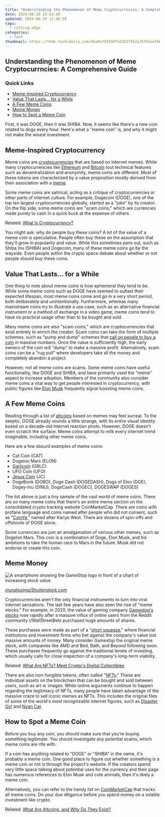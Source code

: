 ```yaml
---
title: "Understanding the Phenomenon of Meme Cryptocurrncies: A Comprehensive Guide"
date: 2024-08-28 18:54:48
updated: 2024-08-29 12:46:59
tags:
  - cutting-edge
categories:
  - tech
thumbnail: https://thmb.techidaily.com/dba9ef92930f5d20237b2a75fb5ee76b8bab75f866f82161cefcc63f630df758.jpg
---
```


## Understanding the Phenomenon of Meme Cryptocurrncies: A Comprehensive Guide

### Quick Links

* [Meme-Inspired Cryptocurrency](https://snapchat-videos.techidaily.com/new-go-digital-go-social-send-snaps-instantly-for-2024/)
* [Value That Lasts... for a While](https://bypass-frp.techidaily.com/in-2024-frp-hijacker-by-hagard-download-and-bypass-your-honor-v-purse-frp-locks-by-drfone-android/)
* [A Few Meme Coins](https://location-social.techidaily.com/in-2024-simple-and-effective-ways-to-change-your-country-on-youtube-app-of-your-apple-iphone-14-drfone-by-drfone-virtual-ios/)
* [Meme Money](https://video-capture.techidaily.com/new-excellent-ios-tools-the-hottest-choices-for-simulating-psp-games/)
* [How to Spot a Meme Coin](https://iphone-unlock.techidaily.com/in-2024-3-ways-to-erase-apple-iphone-xr-when-its-locked-within-seconds-drfone-by-drfone-ios/)

 First, it was DOGE, then it was SHIBA. Now, it seems like there's a new coin related to dogs every hour. Here's what a "meme coin" is, and why it might not make the wisest investment.

##  Meme-Inspired Cryptocurrency

 Meme coins are [cryptocurrencies](https://sim-unlock.techidaily.com/in-2024-top-11-free-apps-to-check-imei-on-itel-p40plus-phones-by-drfone-android/) that are based on internet memes. While many cryptocurrencies like [Ethereum](https://extra-information.techidaily.com/in-2024-automated-opener-your-srt-files-windows-and-mac/) and [Bitcoin](https://extra-support.techidaily.com/navigating-through-excellent-hdr-cam-choices-for-2024/) tout technical features such as decentralization and anonymity, meme coins are different. Most of these tokens are characterized by a value proposition mostly derived from their association with a [meme](https://digital-screen-recording.techidaily.com/in-2024-boosting-your-gaming-footage-on-latest-windows-11/).

 Some meme coins are satirical, acting as a critique of cryptocurrencies or other parts of internet culture. For example, Dogecoin (DOGE), one of the top ten largest cryptocurrencies globally, started as a "joke" by its creator. On the flip side, some meme coins are "scam coins," which are currencies made purely to cash in a quick buck at the expense of others.

Related: [What Is Cryptocurrency?](https://sim-unlock.techidaily.com/in-2024-top-11-free-apps-to-check-imei-on-itel-p40plus-phones-by-drfone-android/) 

 You might ask: why do people buy these coins? A lot of the value of a meme coin is speculative. People often buy these on the assumption that they'll grow in popularity and value. While this sometimes pans out, such as Shiba Inu (SHIBA) and Dogecoin, many of these meme coins go by the wayside. Even people within the crypto space debate about whether or not people should buy these coins.

##  Value That Lasts... for a While

 One thing to note about meme coins is how ephemeral they tend to be. While some meme coins such as DOGE have seemed to outlast their expected lifespan, most meme coins come and go in a very short period, both deliberately and unintentionally. Furthermore, whereas many mainstream coins try to illustrate a use case, such as an alternative financial instrument or a method of exchange in a video game, meme coins tend to have no practical usage other than to be bought and sold.

 Many meme coins are also "scam coins," which are cryptocurrencies that exist entirely to enrich the creator. Scam coins can take the form of multiple schemes, such as "pump and dump" schemes that [call on people to buy a coin](https://screen-video-capture.techidaily.com/1715860395616-in-2024-engaging-recorders-within-huawei-mate-and-p-series-for-video-capture/) in massive numbers. Once the value is sufficiently high, the early owners of the coin will "dump" to make a massive profit. Alternatively, scam coins can be a "rug pull" where developers take all the money and completely abandon a project.

 However, not all meme coins are scams. Some meme coins have useful functionality, like DOGE and SHIBA, and have primarily used the "meme" aspect to increase adoption. Members of the community also consider meme coins a vital way to get people interested in cryptocurrency, with public figures like [Elon Musk](https://www.cnbc.com/2022/01/14/dogecoin-jumps-after-elon-musk-says-its-can-be-used-buy-tesla-merch.html) frequently signal boosting meme coins.

##  A Few Meme Coins

 Reading through a list of [altcoins](https://screen-sharing-recording.techidaily.com/updated-capturecrafted-expert-reviews-on-the-best-screen-recorders-for-2024/) based on memes may feel surreal. To the skeptic, DOGE already sounds a little strange, with its entire visual identity based on a decade-old internet reaction photo. However, DOGE doesn't even scratch the surface. Meme coins attempt to milk every internet trend imaginable, including other meme coins.

 Here are a few absurd examples of meme coins:

* Cat Coin (CAT)
* Dogelon Mars (ELON)
* [Garlicoin](https://bitcoinist.com/i-bought-garlicoin-and-heres-why/) (GRLC)
* UFO Coin (UFO)
* [Jesus Coin](https://www.investopedia.com/news/what-jesus-coin-and-does-it-foretell-end-cryptocurrencies/) (JC)
* DogeBonk (DOBO), Doge Dash (DOGEDASH), Dogs of Elon (DOE), Dogey-Inu (DINU), DogeCash (DOGEC), DOGESWAP (DOGES)

 The list above is just a tiny sample of the vast world of meme coins. There are so many meme coins that there's an entire meme section on the consolidated crypto tracking website CoinMarketCap. There are coins with profane language and coins named after people who did not consent, such as "[CoinYe](https://www.thefader.com/2017/12/13/kanye-west-cryptocurrency-coinye-worth-2017)," named after Kanye West. There are dozens of spin-offs and offshoots of DOGE alone.

 Some currencies are just an amalgamation of various other memes, such as Dogelon Mars. This coin is a combination of Doge, Elon Musk, and his ambitions to take the human race to Mars in the future. Musk did not endorse or create this coin.

##  Meme Money

![A smartphone showing the GameStop logo in front of a chart of increasing stock value.](https://static1.howtogeekimages.com/wordpress/wp-content/uploads/2022/02/gamestop-stock-price-increase.jpg) 

_[mundissima/Shutterstock.com](https://www.shutterstock.com/image-photo/gamestop-retail-company-logo-on-smartphone-1903803928)_

 Cryptocurrencies aren't the only financial instruments to turn into viral internet sensations. The last few years have also seen the rise of "meme stocks." For example, in 2020, the value of gaming company [Gamestop's stocks](https://abcnews.go.com/Business/gamestop-timeline-closer-saga-upended-wall-street/story?id=75617315) rose rapidly after a massive influx of online users from the Reddit community r/WallStreetBets purchased huge amounts of shares.

 These purchases were made as part of a "[short squeeze](https://www.investopedia.com/terms/s/shortsqueeze.asp)," where financial institutions and investment firms who bet against the company's value lost massive amounts of money. Many consider Gamestop the original meme stock, with companies like AMD and Bed, Bath, and Beyond following soon. These purchases frequently go against the traditional tenets of investing, which usually calls for close inspection of a company's long-term viability.

Related: [What Are NFTs? Meet Crypto's Digital Collectibles](https://sound-tweaking.techidaily.com/updated-2024-approved-mastering-echo-effects-implementing-reverb-in-digital-sound-environments-windows-edition/) 

 There are also non-fungible tokens, often called "[NFTs](https://sound-tweaking.techidaily.com/updated-2024-approved-mastering-echo-effects-implementing-reverb-in-digital-sound-environments-windows-edition/)." These are individual assets on the blockchain that can be bought and sold between users, such as art or images. While online arguments continue to happen regarding the legitimacy of NFTs, many people have taken advantage of the massive craze to sell iconic memes as NFTs. This includes the original files of some of the world's most recognizable internet figures, such as [Disaster Girl](https://www.nytimes.com/2021/04/29/arts/disaster-girl-meme-nft.html) and [Nyan Cat](https://www.theverge.com/2021/2/18/22287956/nyan-cat-crypto-art-foundation-nft-sale-chris-torres).

##  How to Spot a Meme Coin

 Before you buy any coin, you should make sure that you're buying something legitimate. You should investigate any potential scams, which meme coins are rife with.

 If a coin has anything related to "DOGE" or "SHIBA" in the name, it's probably a meme coin. One good place to figure out whether something is a meme coin or not is through the project's website. If the creators spend very little space talking about potential uses for the currency and their page has numerous references to Elon Musk and cute animals, then it's likely a meme coin.

 Alternatively, you can refer to the handy list on [CoinMarketCap](https://coinmarketcap.com/view/memes/) that tracks all meme coins. Do your due diligence before you spend money on a volatile investment like crypto.

Related: [What Are Altcoins, and Why Do They Exist?](https://screen-sharing-recording.techidaily.com/updated-capturecrafted-expert-reviews-on-the-best-screen-recorders-for-2024/)

<ins class="adsbygoogle"
     style="display:block"
     data-ad-format="autorelaxed"
     data-ad-client="ca-pub-7571918770474297"
     data-ad-slot="1223367746"></ins>



<ins class="adsbygoogle"
     style="display:block"
     data-ad-client="ca-pub-7571918770474297"
     data-ad-slot="8358498916"
     data-ad-format="auto"
     data-full-width-responsive="true"></ins>
